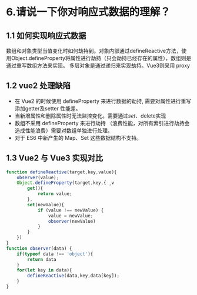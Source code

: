 # 6.请说一下你对响应式数据的理解？
## 1.1 如何实现响应式数据
数组和对象类型当值变化时如何劫持到。对象内部通过defineReactive方法，使用Object.defineProperty将属性进行劫持（只会劫持已经存在的属性），数组则是通过重写数组方法来实现。 多层对象是通过递归来实现劫持。Vue3则采用 proxy

## 1.2 vue2 处理缺陷
- 在 Vue2 的时候使用 defineProperty 来进行数据的劫持, 需要对属性进行重写添加getter及setter 性能差。
- 当新增属性和删除属性时无法监控变化。需要通过$set、$delete实现
- 数组不采用 defineProperty 来进行劫持 （浪费性能，对所有索引进行劫持会造成性能浪费）需要对数组单独进行处理。
- 对于 ES6 中新产生的 Map、Set 这些数据结构不支持。
## 1.3 Vue2 与 Vue3 实现对比
```js
function defineReactive(target,key,value){
    observer(value);
    Object.defineProperty(target,key,{ ¸v
        get(){
            return value;
        },
        set(newValue){
            if (value !== newValue) {
                value = newValue;
                observer(newValue)
            }
        }
    })
}
function observer(data) {
    if(typeof data !== 'object'){
        return data
    }
    for(let key in data){
        defineReactive(data,key,data[key]);
    }
}
```